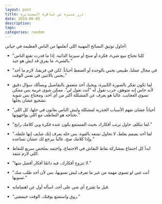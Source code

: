 ```yaml
---
layout: post
title: درر منيرة من عباقرة المستديرة
date: 2024-06-05
description:
tags:
categories: random
---
```


أحاول توثيق النصائح المهنية اللي أتعلمها من الناس العظيمة في حياتي:

- "كلنا نحتاج نبيع شيء، فكرة أو منتج أو سيرتنا الذاتية. إذا ما قدرت تقنع الناس بالشيء، ما يفرق قد ايش هو جيد."

- "في مجال عملنا، طبيعي نحس بالوحدة أو الضغط أحياناً. لكن في فريقنا، لازم ما أحد يحس بالاثنين في نفس الوقت."

- لما تكون تفكر بالصورة الكبيرة، ويجيك أحد متعمق بالتفاصيل ويسألك سؤال دقيق لأنه حاس إنه متوهق، جرب تقول له "أنت تقول لي”. ممكن شوي غريبة بس ممكن تسوي العجايب. غالبا هو يعرف عن المشكلة أكثر من أي أحد، ومحتاج بس شوية تشجيع عشان يحلها.

- "أحياناً عشان نفهم الأسباب الجذرية لمشكلة وليش الناس يعانون في حلها، كل اللي نحتاجه هو التعاطف مع اللي يواجهونها."

- "لما تتكلم، حاول ترتب أفكارك بحيث المستمع يكون عنده فكرة وين كلامك رايح."

- "لما أحد يصمم يغلط، لا تحاول تمنعه بالقوة. بس خله يعرف إنك شايف إنها غلطة، وإذا كلامك صح، غالبا بيرجع لك عشان تساعده."

- ابدأ كل اجتماع بمشاركة نقاط النقاش في الاجتماع، واختمه بملخص سريع للنقاط اللي لازم تتنفذ.

- "لا تتزوج أفكارك، فيه دائمًا أفكار أفضل منها."

- "أنت غبي لو تسوي مهمة من غير ما تعرف ليش تسويها، بس لأن أحد طلب منك تسويها."

- قبل ما تقترح أي شي على أحد، اسأله أول عن اهتماماته.

- "روق واستمتع بوقتك، الوقت حيمشي."
